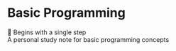 # Basic Programming
🏃 Begins with a single step    
A personal study note for basic programming concepts
